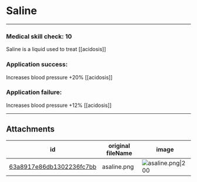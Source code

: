 # Saline

 

---

### Medical skill check: 10
Saline is a liquid used to treat [[acidosis]]

### Application success:
Increases blood pressure
+20% [[acidosis]]

### Application failure:
Increases blood pressure
+12% [[acidosis]]

---

## Attachments

id | original fileName | image
---|---|---
[63a8917e86db1302236fc7bb](63a8917e86db1302236fc7bb.png) | asaline.png | ![asaline.png\|200](63a8917e86db1302236fc7bb.png)